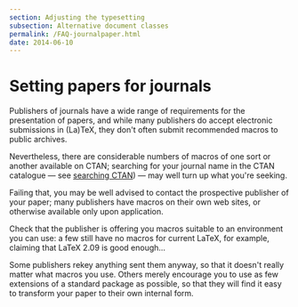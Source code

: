 ```yaml
---
section: Adjusting the typesetting
subsection: Alternative document classes
permalink: /FAQ-journalpaper.html
date: 2014-06-10
---
```


# Setting papers for journals

Publishers of journals have a wide range of requirements for the
presentation of papers, and while many publishers do accept electronic
submissions in (La)TeX, they don't often submit recommended macros to
public archives.

Nevertheless, there are considerable numbers of macros of one sort or
another available on CTAN; searching for your journal name in
the CTAN catalogue&nbsp;&mdash; see 
[searching CTAN](FAQ-findfiles.md))&nbsp;&mdash;
may well turn up what you're seeking.

Failing that, you may be well advised to contact the prospective
publisher of your paper; many publishers have macros on their own web
sites, or otherwise available only upon application.

Check that the publisher is offering you macros suitable to an
environment you can use: a few still have no macros for current
LaTeX, for example, claiming that LaTeX 2.09 is good enough&hellip;

Some publishers rekey anything sent them anyway, so that it doesn't
really matter what macros you use.  Others merely encourage you to use
as few extensions of a standard package as possible, so that they will
find it easy to transform your paper to their own internal form.

